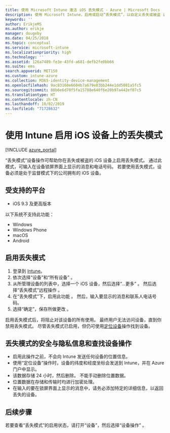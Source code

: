 ```yaml
---
title: 使用 Microsoft Intune 激活 iOS 丢失模式 - Azure | Microsoft Docs
description: 使用 Microsoft Intune，启用或启动“丢失模式”，以自定义丢失或被盗 iOS 设备的锁屏界面上显示的消息。 并获取有关使用丢失模式时的安全与隐私信息。
keywords: ''
author: ErikjeMS
ms.author: erikje
manager: dougeby
ms.date: 04/25/2018
ms.topic: conceptual
ms.service: microsoft-intune
ms.localizationpriority: high
ms.technology: ''
ms.assetid: 126a7489-fe3e-43fd-a681-defb2fe0bb66
ms.suite: ems
search.appverid: MET150
ms.custom: intune-azure
ms.collection: M365-identity-device-management
ms.openlocfilehash: 9ac83160e6604b7a679e03bb244e1dd5081a5fc5
ms.sourcegitcommit: 88b6e6d70f5fa15708e640f6e20b97a442ef07c5
ms.translationtype: HT
ms.contentlocale: zh-CN
ms.lasthandoff: 10/02/2019
ms.locfileid: "71728632"
---
```

# <a name="enable-lost-mode-on-ios-devices-with-intune"></a>使用 Intune 启用 iOS 设备上的丢失模式

[!INCLUDE [azure_portal](../includes/azure_portal.md)]

 “丢失模式”设备操作可帮助你在丢失或被盗的 iOS 设备上启用丢失模式。 通过此模式，可输入在设备锁屏界面上显示的消息和电话号码。 若要使用丢失模式，设备必须是处于监督模式下的公司拥有的 iOS 设备。

## <a name="supported-platforms"></a>受支持的平台

- iOS 9.3 及更高版本

以下系统不支持此功能： 
- Windows
- Windows Phone
- macOS
- Android

## <a name="enable-lost-mode"></a>启用丢失模式

1. 登录到 [Intune](https://go.microsoft.com/fwlink/?linkid=2090973)。
3. 依次选择“设备”和“所有设备”   。
4. 从所管理设备的列表中，选择一个 iOS 设备，然后选择“...更多”  。 然后选择“丢失模式”远程操作  。
5. 在“丢失模式”下，启用此功能  。 然后，输入要显示的消息和联系人电话号码。
6. 选择“确定”，保存所做更改  。

启用丢失模式后，将阻止对该设备的所有使用。 最终用户无法访问设备，直到你禁用丢失模式。 尽管丢失模式已启用，但仍可使用[定位设备](device-locate.md)操作找到设备。

## <a name="security-and-privacy-information-for-the-lost-mode-and-locate-device-actions"></a>丢失模式的安全与隐私信息和查找设备操作
- 启用此操作之前，不会向 Intune 发送任何设备的位置信息。
- 使用“定位设备”操作时，设备的纬度和经度坐标会发送到 Intune，并在 Azure 门户中显示。
- 该数据存储 24 小时，然后删除。 不能手动删除位置数据。
- 位置数据在存储和传输时均进行加密处理。
- 在输入的要在锁屏界面上显示的消息中，请务必添加特定的详细信息，以返回丢失的设备。

## <a name="next-steps"></a>后续步骤

若要查看“丢失模式”的启用状态，请打开“设备”，然后选择“设备操作”   。
